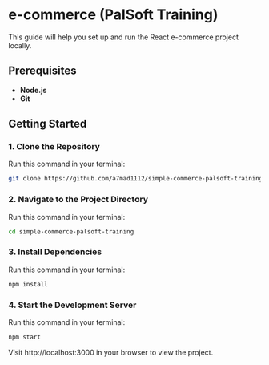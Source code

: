 # e-commerce (PalSoft Training)

This guide will help you set up and run the React e-commerce project locally.

## Prerequisites

- **Node.js**
- **Git**

## Getting Started

### 1. Clone the Repository

Run this command in your terminal:

```bash
git clone https://github.com/a7mad1112/simple-commerce-palsoft-training.git
```

### 2. Navigate to the Project Directory

Run this command in your terminal:

```bash
cd simple-commerce-palsoft-training
```

### 3. Install Dependencies

Run this command in your terminal:

```bash
npm install
```

### 4. Start the Development Server

Run this command in your terminal:

```bash
npm start
```

Visit http://localhost:3000 in your browser to view the project.
